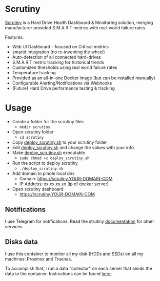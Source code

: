 # Scrutiny
[Scrutiny](https://github.com/AnalogJ/scrutiny)  is a Hard Drive Health Dashboard & Monitoring solution, merging manufacturer provided S.M.A.R.T metrics with real-world failure rates.

Features:
+ Web UI Dashboard - focused on Critical metrics
+ smartd integration (no re-inventing the wheel)
+ Auto-detection of all connected hard-drives
+ S.M.A.R.T metric tracking for historical trends
+ Customized thresholds using real world failure rates
+ Temperature tracking
+ Provided as an all-in-one Docker image (but can be installed manually)
+ Configurable Alerting/Notifications via Webhooks
+ (Future) Hard Drive performance testing & tracking

# Usage
+ Create a folder for the scrutiny files 
  + ```mkdir scrutiny```
+ Open scrutiny folder
  + ```cd scrutiny```
+ Copy [deploy_scrutiny.sh](deploy_scrutiny.sh) to your scrutiny folder
+ Edit [deploy_scrutiny.sh](deploy_scrutiny.sh) and change the values with your info
+ Make [deploy_scrutiny.sh](deploy_scrutiny.sh) executable
  + ```sudo chmod +x deploy_scrutiny.sh```
+ Run the script to deploy scrutiny
  + ```./deploy_scrutiny.sh```
+ Add domain to pihole local dns
  + Domain: https://scrutiny.YOUR-DOMAIN-COM
  + IP Address: xx.xx.xx.xx (ip of docker server)
+ Open scrutiny dashboard
  + https://scrutiny.YOUR-DOMAIN-COM


## Notifications
I use Telegram for notifications. Read the strutiny [documentation](https://github.com/AnalogJ/scrutiny?tab=readme-ov-file#notifications) for other services.

## Disks data
I use this container to monitor all my disk (HDDs and SSDs) on all my machines: Proxmox and Truenas.

To accomplish that, i run a data "collector" on each server that sends the data to the container. Instructions can be found [here](/Proxmox/ScrutinyCollector/README.md).